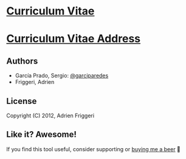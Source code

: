 # [Curriculum Vitae](https://garciparedes.me/curriculum-vitae)
# [Curriculum Vitae Address](https://jiangwei99.github.io/Wei-Jiang-s-CV/)


## Authors
  - García Prado, Sergio: [@garciparedes](http://garciparedes.me)
  - Friggeri, Adrien

## License
Copyright (C) 2012, Adrien Friggeri

## Like it? Awesome!
If you find this tool useful, consider supporting or [buying me a beer](https://www.paypal.me/garciparedes/2) 🙂
